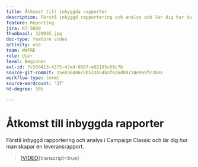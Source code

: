 ```yaml
---
title: Åtkomst till inbyggda rapporter
description: Förstå inbyggd rapportering och analys och lär dig hur du skapar en leveransrapport.
feature: Reporting
jira: KT-5090
thumbnail: 329935.jpg
doc-type: feature video
activity: use
team: WWFRE
role: User
level: Beginner
exl-id: 7c550413-4375-47ad-8687-e92195c69c7b
source-git-commit: 35e036486c5b533b54b3f626d88734e9a9fc3b8a
workflow-type: tm+mt
source-wordcount: '37'
ht-degree: 56%

---
```


# Åtkomst till inbyggda rapporter

Förstå inbyggd rapportering och analys i Campaign Classic och lär dig hur man skapar en leveransrapport.

>[!VIDEO](https://video.tv.adobe.com/v/329935?quality=12&learn=on){transcript=true}
